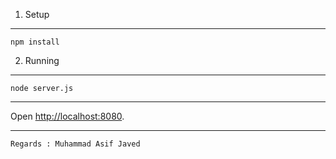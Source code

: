 1. Setup
---

    npm install


2. Running
---

    node server.js

---
Open [http://localhost:8080](http://localhost:8080).

---
    Regards : Muhammad Asif Javed
